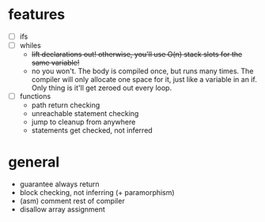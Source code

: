 # features
* [ ] ifs
* [ ] whiles
    * ~~lift declarations out! otherwise, you'll use O(n) stack slots for the same variable!~~
    * no you won't. The body is compiled once, but runs many times.
    The compiler will only allocate one space for it,
    just like a variable in an if.
    Only thing is it'll get zeroed out every loop.
* [ ] functions
    * path return checking
    * unreachable statement checking
    * jump to cleanup from anywhere
    * statements get checked, not inferred
# general
* guarantee always return
* block checking, not inferring (+ paramorphism)
* (asm) comment rest of compiler
* disallow array assignment